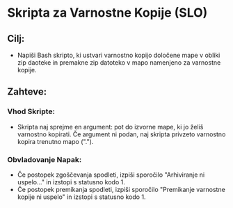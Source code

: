 # Skripta za Varnostne Kopije (SLO)

## Cilj:
- Napiši Bash skripto, ki ustvari varnostno kopijo določene mape v obliki zip daoteke in premakne zip datoteko v mapo namenjeno za varnostne kopije.

## Zahteve:

### Vhod Skripte:
- Skripta naj sprejme en argument: pot do izvorne mape, ki jo želiš varnostno kopirati. Če argument ni podan, naj skripta privzeto varnostno kopira trenutno mapo (".").

### Obvladovanje Napak:
- Če postopek zgoščevanja spodleti, izpiši sporočilo "Arhiviranje ni uspelo..." in izstopi s statusno kodo 1.
- Če postopek premikanja spodleti, izpiši sporočilo "Premikanje varnostne kopije ni uspelo" in izstopi s statusno kodo 1.

